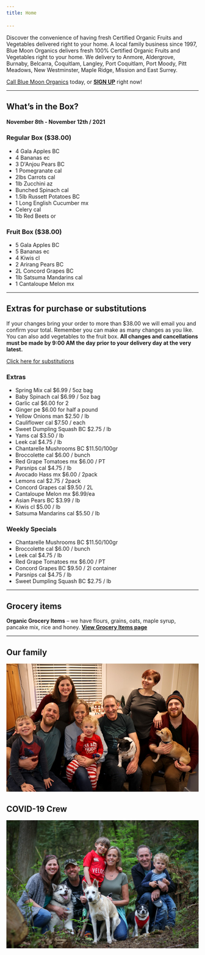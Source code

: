 ```yaml
---
title: Home

---
```

Discover the convenience of having fresh Certified Organic Fruits and Vegetables delivered right to your home. A local family business since 1997, Blue Moon Organics delivers fresh 100% Certified Organic Fruits and Vegetables right to your home. We delivery to Anmore, Aldergrove, Burnaby, Belcarra, Coquitlam, Langley, Port Coquitlam, Port Moody, Pitt Meadows, New Westminster, Maple Ridge, Mission and East Surrey.

[Call Blue Moon Organics](/contact) today, or [**SIGN UP**](/sign-up) right now!

***

## What’s in the Box?

#### **November 8th - November 12th / 2021**

### Regular Box ($38.00)

* 4 Gala Apples  BC
* 4 Bananas  ec
* 3 D'Anjou Pears  BC
* 1 Pomegranate  cal
* 2lbs Carrots  cal
* 1lb Zucchini  az
* Bunched Spinach  cal
* 1.5lb Russett Potatoes  BC
* 1 Long English Cucumber  mx
* Celery  cal
* 1lb Red Beets  or

### Fruit Box ($38.00)

* 5 Gala Apples  BC
* 5 Bananas  ec
* 4 Kiwis  cl
* 2 Arirang Pears  BC
* 2L Concord Grapes  BC
* 1lb Satsuma Mandarins  cal
* 1 Cantaloupe Melon  mx

***

## Extras for purchase or substitutions

If your changes bring your order to more than $38.00 we will email you and confirm your total. Remember you can make as many changes as you like. You can also add vegetables to the fruit box. **All changes and cancellations must be made by 9:00 AM the day prior to your delivery day at the very latest.**

[Click here for substitutions](/substitutions "Click here for substitutions")

### Extras

* Spring Mix  cal   $6.99 / 5oz bag
* Baby Spinach cal   $6.99 / 5oz bag
* Garlic  cal   $6.00 for 2
* Ginger  pe  $6.00 for half a pound
* Yellow Onions  man   $2.50 / lb
* Cauliflower  cal   $7.50 / each
* Sweet Dumpling Squash BC  $2.75 / lb
* Yams  cal   $3.50 / lb
* Leek  cal  $4.75 / lb
* Chantarelle Mushrooms  BC  $11.50/100gr
* Broccolette  cal   $6.00 / bunch
* Red Grape Tomatoes  mx  $6.00 / PT
* Parsnips  cal   $4.75 / lb
* Avocado Hass mx  $6.00 / 2pack
* Lemons  cal   $2.75 / 2pack
* Concord Grapes  cal  $9.50 / 2L
* Cantaloupe Melon  mx  $6.99/ea
* Asian Pears  BC   $3.99 / lb
* Kiwis  cl   $5.00 / lb
* Satsuma Mandarins  cal $5.50 / lb

### Weekly Specials

* Chantarelle Mushrooms BC $11.50/100gr
* Broccolette  cal  $6.00 / bunch
* Leek  cal   $4.75 / lb
* Red Grape Tomatoes  mx   $6.00 / PT
* Concord Grapes  BC $9.50 / 2l container
* Parsnips  cal   $4.75 / lb
* Sweet Dumpling Squash BC  $2.75 / lb

***

## Grocery items

**Organic Grocery Items** – we have flours, grains, oats, maple syrup, pancake mix, rice and honey. [**View Grocery Items page**](/groceries)

***

## Our family

![Our family.](./uploads/IMG_1376-copy.jpg "Our family")

## COVID-19 Crew

![COVID-19 crew.](./uploads/covid.jpg "COVID-19 crew")